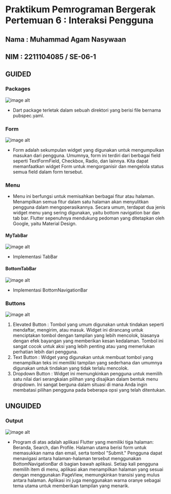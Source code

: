 # Praktikum Pemrograman Bergerak Pertemuan 6 : Interaksi Pengguna
## Nama : Muhammad Agam Nasywaan
## NIM : 2211104085 / SE-06-1

## GUIDED
### Packages
![image alt](https://github.com/agamnsy/assets_praktikumPPB/blob/main/pertemuan_6/packages.png)
- Dart package terletak dalam sebuah direktori yang berisi file bernama pubspec.yaml.

### Form
![image alt](https://github.com/agamnsy/assets_praktikumPPB/blob/main/pertemuan_6/myPackages.png)
- Form adalah sekumpulan widget yang digunakan untuk mengumpulkan masukan dari pengguna. Umumnya, form ini terdiri dari berbagai field seperti TextFormField, Checkbox, Radio, dan lainnya. Kita dapat memanfaatkan widget Form untuk mengorganisir dan mengelola status semua field dalam form tersebut.

### Menu
- Menu ini berfungsi untuk memisahkan berbagai fitur atau halaman. Menampilkan semua fitur dalam satu halaman akan menyulitkan pengguna dalam mengoperasikannya. Secara umum, terdapat dua jenis widget menu yang sering digunakan, yaitu bottom navigation bar dan tab bar. Flutter sepenuhnya mendukung pedoman yang ditetapkan oleh Google, yaitu Material Design.
#### MyTabBar
![image alt](https://github.com/agamnsy/assets_praktikumPPB/blob/main/pertemuan_6/myTabbar.png)
- Implementasi TabBar

#### BottomTabBar
![image alt](https://github.com/agamnsy/assets_praktikumPPB/blob/main/pertemuan_6/bottomTabbar.png)
- Implementasi BottomNavigationBar

### Buttons
![image alt](https://github.com/agamnsy/assets_praktikumPPB/blob/main/pertemuan_6/buttons.png)
1. Elevated Button : Tombol yang umum digunakan untuk tindakan seperti mendaftar, mengirim, atau masuk. Widget ini dirancang untuk menciptakan tombol dengan tampilan yang lebih mencolok, biasanya dengan efek bayangan yang memberikan kesan kedalaman. Tombol ini sangat cocok untuk aksi yang lebih penting atau yang memerlukan perhatian lebih dari pengguna. 
2. Text Button : Widget yang digunakan untuk membuat tombol yang menampilkan teks ini memiliki tampilan yang sederhana dan umumnya digunakan untuk tindakan yang tidak terlalu mencolok.
3. Dropdown Button : Widget ini memungkinkan pengguna untuk memilih satu nilai dari serangkaian pilihan yang disajikan dalam bentuk menu dropdown. Ini sangat berguna dalam situasi di mana Anda ingin membatasi pilihan pengguna pada beberapa opsi yang telah ditentukan.


## UNGUIDED
### Output
![image alt](https://github.com/agamnsy/assets_praktikumPPB/blob/main/pertemuan_6/unguided.png)
- Program di atas adalah aplikasi Flutter yang memiliki tiga halaman: Beranda, Search, dan Profile. Halaman utama berisi form untuk memasukkan nama dan email, serta tombol "Submit." Pengguna dapat menavigasi antara halaman-halaman tersebut menggunakan BottomNavigationBar di bagian bawah aplikasi. Setiap kali pengguna memilih item di menu, aplikasi akan menampilkan halaman yang sesuai dengan menggunakan PageView, memungkinkan transisi yang mulus antara halaman. Aplikasi ini juga menggunakan warna oranye sebagai tema utama untuk memberikan tampilan yang menarik.